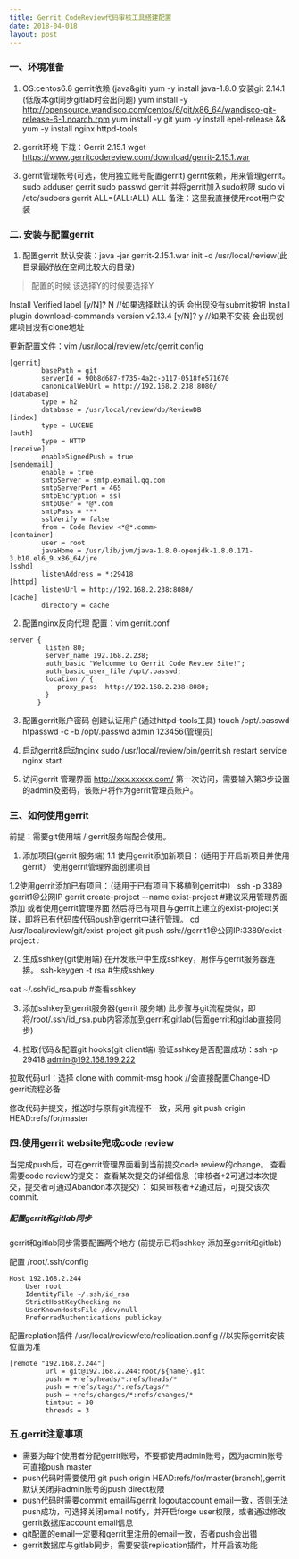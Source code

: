 ```yaml
---
title: Gerrit CodeReview代码审核工具搭建配置
date: 2018-04-018
layout: post
---
```


### 一、环境准备
1. OS:centos6.8
gerrit依赖 (java&git)
yum -y install java-1.8.0
安装git 2.14.1 (低版本git同步gitlab时会出问题)
yum install -y  http://opensource.wandisco.com/centos/6/git/x86_64/wandisco-git-release-6-1.noarch.rpm
yum install -y git
yum -y install epel-release && yum -y install nginx httpd-tools

2. gerrit环境
下载：Gerrit 2.15.1  wget https://www.gerritcodereview.com/download/gerrit-2.15.1.war
<!-- more --> 

3. gerrit管理帐号(可选，使用独立账号配置gerrit)
gerrit依赖，用来管理gerrit。
sudo adduser gerrit
sudo passwd gerrit
并将gerrit加入sudo权限
sudo vi /etc/sudoers
gerrit  ALL=(ALL:ALL) ALL
备注：这里我直接使用root用户安装


### 二. 安装与配置gerrit
1. 配置gerrit
默认安装：java -jar gerrit-2.15.1.war init -d /usr/local/review(此目录最好放在空间比较大的目录)

> 配置的时候 该选择Y的时候要选择Y

Install Verified label         [y/N]? N    //如果选择默认的话 会出现没有submit按钮
Install plugin download-commands version v2.13.4 [y/N]? y  //如果不安装 会出现创建项目没有clone地址

更新配置文件：vim /usr/local/review/etc/gerrit.config

```
[gerrit]
        basePath = git
        serverId = 90b8d687-f735-4a2c-b117-0518fe571670
        canonicalWebUrl = http://192.168.2.238:8080/
[database]
        type = h2
        database = /usr/local/review/db/ReviewDB
[index]
        type = LUCENE
[auth]
        type = HTTP
[receive]
        enableSignedPush = true
[sendemail]
        enable = true
        smtpServer = smtp.exmail.qq.com
        smtpServerPort = 465  
        smtpEncryption = ssl
        smtpUser = *@*.com
        smtpPass = ***
        sslVerify = false
        from = Code Review <*@*.comm>
[container]
        user = root
        javaHome = /usr/lib/jvm/java-1.8.0-openjdk-1.8.0.171-3.b10.el6_9.x86_64/jre
[sshd]
        listenAddress = *:29418
[httpd]
        listenUrl = http://192.168.2.238:8080/
[cache]
        directory = cache
```
2. 配置nginx反向代理
配置：vim gerrit.conf
```
server {
         listen 80;
         server_name 192.168.2.238;
         auth_basic "Welcomme to Gerrit Code Review Site!";
         auth_basic_user_file /opt/.passwd;
         location / {
            proxy_pass  http://192.168.2.238:8080;
         }
       }
```


3. 配置gerrit账户密码 创建认证用户(通过httpd-tools工具)
touch /opt/.passwd
htpasswd -c -b /opt/.passwd admin 123456(管理员)

4. 启动gerrit&启动nginx
sudo /usr/local/review/bin/gerrit.sh restart
service nginx start

5. 访问gerrit 管理界面 http://xxx.xxxxx.com/
第一次访问，需要输入第3步设置的admin及密码，该账户将作为gerrit管理员账户。

### 三、如何使用gerrit
前提：需要git使用端 / gerrit服务端配合使用。
1. 添加项目(gerrit 服务端)
1.1 使用gerrit添加新项目：（适用于开启新项目并使用gerrit）
使用gerrit管理界面创建项目

1.2使用gerrit添加已有项目：（适用于已有项目下移植到gerrit中）
ssh -p 3389 gerrit1@公网IP gerrit create-project --name exist-project #建议采用管理界面添加
或者使用gerrit管理界面
然后将已有项目与gerrit上建立的exist-project关联，即将已有代码库代码push到gerrit中进行管理。
cd /usr/local/review/git/exist-project
git push ssh://gerrit1@公网IP:3389/exist-project *:*

2. 生成sshkey(git使用端)
在开发账户中生成sshkey，用作与gerrit服务器连接。
ssh-keygen -t rsa #生成sshkey

cat ~/.ssh/id_rsa.pub #查看sshkey

3. 添加sshkey到gerrit服务器(gerrit 服务端)
此步骤与git流程类似，即将/root/.ssh/id_rsa.pub内容添加到gerri和gitlab(后面gerrit和gitlab直接同步)

4. 拉取代码＆配置git hooks(git client端)
验证sshkey是否配置成功：ssh -p 29418 admin@192.168.199.222

拉取代码url：选择 clone with commit-msg hook  //会直接配置Change-ID gerrit流程必备

修改代码并提交，推送时与原有git流程不一致，采用 git push origin HEAD:refs/for/master

### 四.使用gerrit website完成code review
当完成push后，可在gerrit管理界面看到当前提交code review的change。
查看需要code review的提交：
查看某次提交的详细信息（审核者+2可通过本次提交，提交者可通过Abandon本次提交）：
如果审核者+2通过后，可提交该次commit.

##### 配置gerrit和gitlab同步
gerrit和gitlab同步需要配置两个地方 (前提示已将sshkey 添加至gerrit和gitlab)

配置 /root/.ssh/config
````
Host 192.168.2.244
    User root
    IdentityFile ~/.ssh/id_rsa
    StrictHostKeyChecking no
    UserKnownHostsFile /dev/null
    PreferredAuthentications publickey
````

配置replation插件
/usr/local/review/etc/replication.config   //以实际gerrit安装位置为准

````
[remote "192.168.2.244"]
         url = git@192.168.2.244:root/${name}.git
         push = +refs/heads/*:refs/heads/*
         push = +refs/tags/*:refs/tags/*
         push = +refs/changes/*:refs/changes/*
         timtout = 30
         threads = 3
````

### 五.gerrit注意事项
* 需要为每个使用者分配gerrit账号，不要都使用admin账号，因为admin账号可直接push master
* push代码时需要使用
git push origin HEAD:refs/for/master(branch),gerrit默认关闭非admin账号的push direct权限
* push代码时需要commit email与gerrit logoutaccount email一致，否则无法push成功，可选择关闭email notify，并开启forge user权限，或者通过修改gerrit数据库account email信息
* git配置的email一定要和gerrit里注册的email一致，否者push会出错
* gerrit数据库与gitlab同步，需要安装replication插件，并开启该功能
